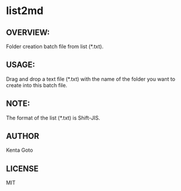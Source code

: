 # list2md 

## OVERVIEW:
Folder creation batch file from list (*.txt).  

## USAGE:
Drag and drop a text file (*.txt) with the name of the folder
you want to create into this batch file.  

## NOTE:
The format of the list (*.txt) is Shift-JIS.  

## AUTHOR
Kenta Goto  

## LICENSE
MIT  
